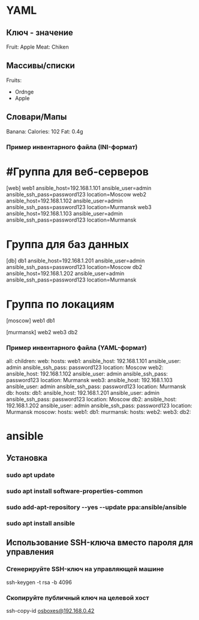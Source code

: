 # YAML
## Ключ - значение
Fruit: Apple
Meat: Chiken
## Массивы/списки
Fruits:
  - Ordnge
  - Apple
## Словари/Мапы
Banana:
      Calories: 102
      Fat: 0.4g
      
### Пример инвентарного файла (INI-формат)
# #Группа для веб-серверов
[web]
web1 ansible_host=192.168.1.101 ansible_user=admin ansible_ssh_pass=password123 location=Moscow
web2 ansible_host=192.168.1.102 ansible_user=admin ansible_ssh_pass=password123 location=Murmansk
web3 ansible_host=192.168.1.103 ansible_user=admin ansible_ssh_pass=password123 location=Murmansk

# Группа для баз данных
[db]
db1 ansible_host=192.168.1.201 ansible_user=admin ansible_ssh_pass=password123 location=Moscow
db2 ansible_host=192.168.1.202 ansible_user=admin ansible_ssh_pass=password123 location=Murmansk

# Группа по локациям
[moscow]
web1
db1

[murmansk]
web2
web3
db2

### Пример инвентарного файла (YAML-формат)

all:
  children:
    web:
      hosts:
        web1:
          ansible_host: 192.168.1.101
          ansible_user: admin
          ansible_ssh_pass: password123
          location: Moscow
        web2:
          ansible_host: 192.168.1.102
          ansible_user: admin
          ansible_ssh_pass: password123
          location: Murmansk
        web3:
          ansible_host: 192.168.1.103
          ansible_user: admin
          ansible_ssh_pass: password123
          location: Murmansk
    db:
      hosts:
        db1:
          ansible_host: 192.168.1.201
          ansible_user: admin
          ansible_ssh_pass: password123
          location: Moscow
        db2:
          ansible_host: 192.168.1.202
          ansible_user: admin
          ansible_ssh_pass: password123
          location: Murmansk
    moscow:
      hosts:
        web1:
        db1:
    murmansk:
      hosts:
        web2:
        web3:
        db2:

# ansible
## Установка 
### sudo apt update
### sudo apt install software-properties-common
### sudo add-apt-repository --yes --update ppa:ansible/ansible
### sudo apt install ansible

## Использование SSH-ключа вместо пароля для управления
### Сгенерируйте SSH-ключ на управляющей машине
ssh-keygen -t rsa -b 4096
### Скопируйте публичный ключ на целевой хост
ssh-copy-id osboxes@192.168.0.42
